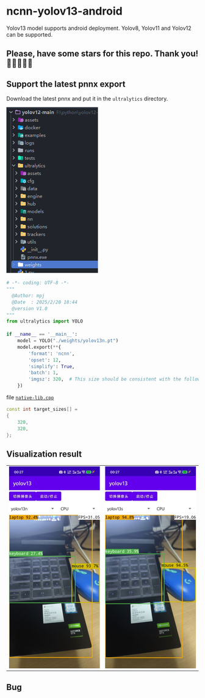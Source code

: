 # ncnn-yolov13-android
Yolov13 model supports android deployment. Yolov8, Yolov11 and Yolov12 can be supported.

## Please, have some stars for this repo. Thank you! 🌟🌟🌟🌟🌟

## Support the latest pnnx export

Download the latest pnnx and put it in the `ultralytics` directory.

![pnnx_ultralytics.png](.assets/pnnx_ultralytics.png)

```python
# -*- coding: UTF-8 -*-
"""
  @Author: mpj
  @Date  : 2025/2/20 18:44
  @version V1.0
"""
from ultralytics import YOLO

if __name__ == '__main__':
    model = YOLO("./weights/yolov13n.pt")
    model.export(**{
        'format': 'ncnn',
        'opset': 12,
        'simplify': True,
        'batch': 1,
        'imgsz': 320,  # This size should be consistent with the following code.
    })

```

file [
`native-lib.cpp`](https://github.com/mpj1234/ncnn-yolov13-android/blob/70137a45fdb8c08e4a7289d5eaf725565121a37c/app/src/main/cpp/native-lib.cpp#L164)

``` c++
const int target_sizes[] =
{
    320,
    320,
};
```

## Visualization result

<table>
  <tr>
    <td><img src=".assets/v13n.jpg" alt="图1" style="width: 100%"/></td>
    <td><img src=".assets/v13s.jpg" alt="图2" style="width: 100%"/></td>
  </tr>
</table>

## Bug
